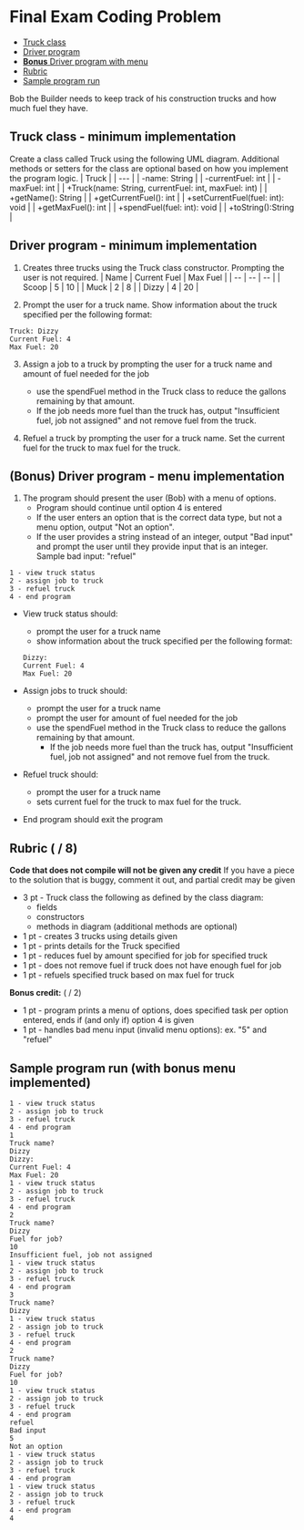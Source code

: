 # Final Exam Coding Problem

- [Truck class](#truck-class---minimum-implementation)
- [Driver program](#driver-program---minimum-implementation)
- [**Bonus** Driver program with menu](#bonus-driver-program---menu-implementation)
- [Rubric](#rubric)
- [Sample program run](#sample-program-run)

Bob the Builder needs to keep track of his construction trucks and how much fuel they have.

## Truck class - minimum implementation

Create a class called Truck using the following UML diagram. Additional methods or setters for the class are optional based on how you implement the program logic.
| Truck |
| --- |
| -name: String |
| -currentFuel: int |
| -maxFuel: int |
| +Truck(name: String, currentFuel: int, maxFuel: int) |
| +getName(): String |
| +getCurrentFuel(): int |
| +setCurrentFuel(fuel: int): void |
| +getMaxFuel(): int |
| +spendFuel(fuel: int): void |
| +toString():String |

## Driver program - minimum implementation

1. Creates three trucks using the Truck class constructor. Prompting the user is not required.
   | Name | Current Fuel | Max Fuel |
   | -- | -- | -- |
   | Scoop | 5 | 10 |
   | Muck | 2 | 8 |
   | Dizzy | 4 | 20 |

2. Prompt the user for a truck name. Show information about the truck specified per the following format:

```
Truck: Dizzy
Current Fuel: 4
Max Fuel: 20
```

3. Assign a job to a truck by prompting the user for a truck name and amount of fuel needed for the job

   - use the spendFuel method in the Truck class to reduce the gallons remaining by that amount.
   - If the job needs more fuel than the truck has, output "Insufficient fuel, job not assigned" and not remove fuel from the truck.

4. Refuel a truck by prompting the user for a truck name. Set the current fuel for the truck to max fuel for the truck.

## (Bonus) Driver program - menu implementation

1. The program should present the user (Bob) with a menu of options.
   - Program should continue until option 4 is entered
   - If the user enters an option that is the correct data type, but not a menu option, output "Not an option".
   - If the user provides a string instead of an integer, output "Bad input" and prompt the user until they provide input that is an integer. Sample bad input: "refuel"

```
1 - view truck status
2 - assign job to truck
3 - refuel truck
4 - end program
```

- View truck status should:

  - prompt the user for a truck name
  - show information about the truck specified per the following format:

  ```
  Dizzy:
  Current Fuel: 4
  Max Fuel: 20
  ```

- Assign jobs to truck should:

  - prompt the user for a truck name
  - prompt the user for amount of fuel needed for the job
  - use the spendFuel method in the Truck class to reduce the gallons remaining by that amount.
    - If the job needs more fuel than the truck has, output "Insufficient fuel, job not assigned" and not remove fuel from the truck.

- Refuel truck should:

  - prompt the user for a truck name
  - sets current fuel for the truck to max fuel for the truck.

- End program should exit the program

## Rubric ( / 8)

**Code that does not compile will not be given any credit** If you have a piece to the solution that is buggy, comment it out, and partial credit may be given

- 3 pt - Truck class the following as defined by the class diagram:
  - fields
  - constructors
  - methods in diagram (additional methods are optional)
- 1 pt - creates 3 trucks using details given
- 1 pt - prints details for the Truck specified
- 1 pt - reduces fuel by amount specified for job for specified truck
- 1 pt - does not remove fuel if truck does not have enough fuel for job
- 1 pt - refuels specified truck based on max fuel for truck

**Bonus credit:** ( / 2)

- 1 pt - program prints a menu of options, does specified task per option entered, ends if (and only if) option 4 is given
- 1 pt - handles bad menu input (invalid menu options): ex. "5" and "refuel"

## Sample program run (with **bonus** menu implemented)

```
1 - view truck status
2 - assign job to truck
3 - refuel truck
4 - end program
1
Truck name?
Dizzy
Dizzy:
Current Fuel: 4
Max Fuel: 20
1 - view truck status
2 - assign job to truck
3 - refuel truck
4 - end program
2
Truck name?
Dizzy
Fuel for job?
10
Insufficient fuel, job not assigned
1 - view truck status
2 - assign job to truck
3 - refuel truck
4 - end program
3
Truck name?
Dizzy
1 - view truck status
2 - assign job to truck
3 - refuel truck
4 - end program
2
Truck name?
Dizzy
Fuel for job?
10
1 - view truck status
2 - assign job to truck
3 - refuel truck
4 - end program
refuel
Bad input
5
Not an option
1 - view truck status
2 - assign job to truck
3 - refuel truck
4 - end program
1 - view truck status
2 - assign job to truck
3 - refuel truck
4 - end program
4
```

